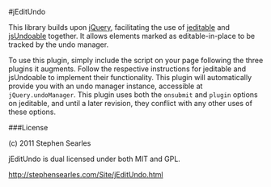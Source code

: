 #jEditUndo

This library builds upon [jQuery](http://jquery.com/), facilitating the use of [jeditable](http://www.appelsiini.net/projects/jeditable) and [jsUndoable](http://jscott.me/jsundoable.html) together. It allows elements marked as editable-in-place to be tracked by the undo manager.

To use this plugin, simply include the script on your page following the three plugins it augments. Follow the respective instructions for jeditable and jsUndoable to implement their functionality. This plugin will automatically provide you with an undo manager instance, accessible at ```jQuery.undoManager```. This plugin uses both the ```onsubmit``` and ```plugin``` options on jeditable, and until a later revision, they conflict with any other uses of these options.

###License

(c) 2011 Stephen Searles

jEditUndo is dual licensed under both MIT and GPL.

http://stephensearles.com/Site/jEditUndo.html

